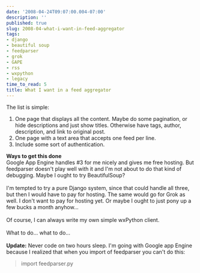 ```yaml
---
date: '2008-04-24T09:07:00.004-07:00'
description: ''
published: true
slug: 2008-04-what-i-want-in-feed-aggregator
tags:
- django
- beautiful soup
- feedparser
- grok
- GAPE
- rss
- wxpython
- legacy
time_to_read: 5
title: What I want in a feed aggregator
---
```


The list is simple:<br /><ol><li>One page that displays all the content.  Maybe do some pagination, or hide descriptions and just show titles.  Otherwise have tags, author, description, and link to original post.<br /></li><li>One page with a text area that accepts one feed per line.</li><li>Include some sort of authentication.</li></ol><span style="font-weight: bold;">Ways to get this done</span><br />Google App Engine handles #3 for me nicely and gives me free hosting.  But feedparser doesn't play well with it and I'm not about to do that kind of debugging.  Maybe I ought to try BeautifulSoup?<br /><br />I'm tempted to try a pure Django system, since that could handle all three, but then I would have to pay for hosting.  The same would go for Grok as well.  I don't want to pay for hosting yet.  Or maybe I ought to just pony up a few bucks a month anyhow...<br /><br />Of course, I can always write my own simple wxPython client.<br /><br />What to do... what to do...<br /><br /><span style="font-weight: bold;">Update:</span> Never code on two hours sleep.  I'm going with Google app Engine because I realized that when you import of feedparser you can't do this:<br /><blockquote>import feedparser.py<br /></blockquote>